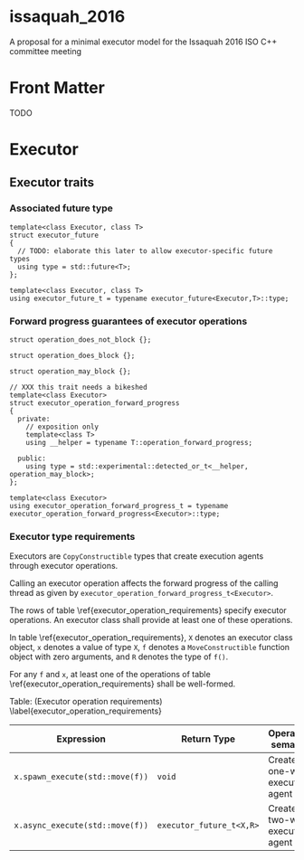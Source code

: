 # issaquah_2016
A proposal for a minimal executor model for the Issaquah 2016 ISO C++ committee meeting

# Front Matter

TODO

# Executor

## Executor traits

### Associated future type

    template<class Executor, class T>
    struct executor_future
    {
      // TODO: elaborate this later to allow executor-specific future types
      using type = std::future<T>;
    };
    
    template<class Executor, class T>
    using executor_future_t = typename executor_future<Executor,T>::type;

### Forward progress guarantees of executor operations

    struct operation_does_not_block {};
    
    struct operation_does_block {};
    
    struct operation_may_block {};
    
    // XXX this trait needs a bikeshed
    template<class Executor>
    struct executor_operation_forward_progress
    {
      private:
        // exposition only
        template<class T>
        using __helper = typename T::operation_forward_progress;
    
      public:
        using type = std::experimental::detected_or_t<__helper, operation_may_block>;
    };

    template<class Executor>
    using executor_operation_forward_progress_t = typename executor_operation_forward_progress<Executor>::type;

### Executor type requirements

Executors are `CopyConstructible` types that create execution agents through executor operations.

Calling an executor operation affects the forward progress of the calling thread as given by `executor_operation_forward_progress_t<Executor>`.

The rows of table \ref{executor_operation_requirements} specify executor operations. An executor class shall provide at least one of these operations.

In table \ref{executor_operation_requirements}, `X` denotes an executor class object, `x` denotes a value of type `X`, `f` denotes a `MoveConstructible`
function object with zero arguments, and `R` denotes the type of `f()`.

For any `f` and `x`, at least one of the operations of table \ref{executor_operation_requirements} shall be well-formed.

Table: (Executor operation requirements) \label{executor_operation_requirements}


| Expression                       | Return Type              |  Operational semantics             |
|--------------------------------- |--------------------------| -----------------------------------|
| `x.spawn_execute(std::move(f))`  | `void`                   |  Creates a one-way execution agent |
| `x.async_execute(std::move(f))`  | `executor_future_t<X,R>` | Creates a two-way execution agent  |

